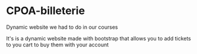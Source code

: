 # CPOA-billeterie
Dynamic website we had to do in our courses

It's is a dynamic website made with bootstrap that allows you to add tickets to you cart to buy them with your account

